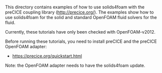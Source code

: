 This directory contains examples of how to use solids4foam with the preCICE
coupling library (http://precice.org/). The examples show how to use solids4foam
for the solid and standard OpenFOAM fluid solvers for the fluid.

Currently, these tutorials have only been checked with OpenFOAM-v2012.

Before running these tutorials, you need to install preCICE and the preCICE
OpenFOAM adapter:
- https://precice.org/quickstart.html

Note: the OpenFOAM adapter needs to have the solids4foam update.